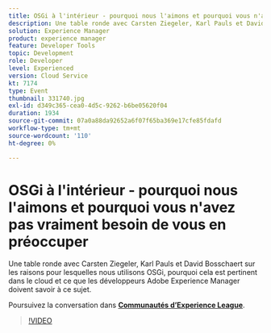 ```yaml
---
title: OSGi à l'intérieur - pourquoi nous l'aimons et pourquoi vous n'avez pas vraiment besoin de vous en préoccuper
description: Une table ronde avec Carsten Ziegeler, Karl Pauls et David Bosschaert sur les raisons pour lesquelles nous utilisons OSGi, pourquoi cela est pertinent dans le cloud et ce que les développeurs Adobe Experience Manager doivent savoir à ce sujet. Cette session a été diffusée dans le cadre d’un événement de contenu Adobe Developers Live.
solution: Experience Manager
product: experience manager
feature: Developer Tools
topic: Development
role: Developer
level: Experienced
version: Cloud Service
kt: 7174
type: Event
thumbnail: 331740.jpg
exl-id: d349c365-cea0-4d5c-9262-b6be05620f04
duration: 1934
source-git-commit: 07a0a88da92652a6f07f65ba369e17cfe85fdafd
workflow-type: tm+mt
source-wordcount: '110'
ht-degree: 0%

---
```


# OSGi à l&#39;intérieur - pourquoi nous l&#39;aimons et pourquoi vous n&#39;avez pas vraiment besoin de vous en préoccuper

Une table ronde avec Carsten Ziegeler, Karl Pauls et David Bosschaert sur les raisons pour lesquelles nous utilisons OSGi, pourquoi cela est pertinent dans le cloud et ce que les développeurs Adobe Experience Manager doivent savoir à ce sujet.

Poursuivez la conversation dans **[Communautés d’Experience League](https://adobe.ly/36Yd3v6)**.

>[!VIDEO](https://video.tv.adobe.com/v/331740/?quality=12&learn=on&hidetitle=true)
